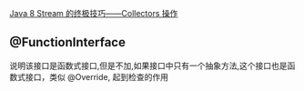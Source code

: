 [Java 8 Stream 的终极技巧——Collectors 操作](https://segmentfault.com/a/1190000021471693)

## @FunctionInterface
说明该接口是函数式接口,但是不加,如果接口中只有一个抽象方法,这个接口也是函数式接口，类似 @Override, 起到检查的作用

